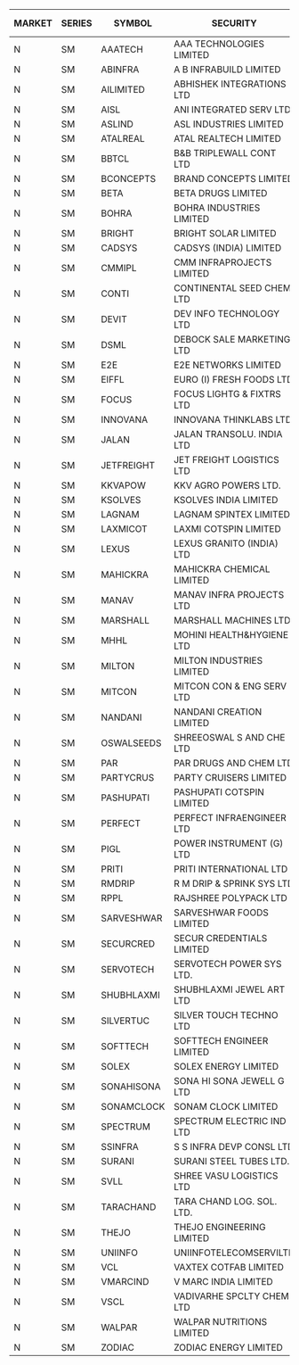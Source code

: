 


| MARKET | SERIES | SYMBOL | SECURITY | PREV CL PR | OPEN PRICE | HIGH PRICE | LOW PRICE | CLOSE PRICE | NET TRDVAL | NET TRDQTY | CORP IND | HI 52 WK | LO 52 WK |
| ----- | ----- | ----- | ----- | ----- | ----- | ----- | ----- | ----- | ----- | ----- | ----- | ----- | ----- |
| N | SM | AAATECH | AAA TECHNOLOGIES LIMITED | 50.00 | 51.00 | 51.00 | 51.00 | 51.00 | 153000.00 | 3000 |  | 72.45 | 42.00 |
| N | SM | ABINFRA | A B INFRABUILD LIMITED | 7.45 | 7.45 | 7.45 | 7.45 | 7.45 | 29800.00 | 4000 |  | 11.15 | 5.00 |
| N | SM | AILIMITED | ABHISHEK INTEGRATIONS LTD | 25.00 | 26.25 | 26.25 | 26.25 | 26.25 | 78750.00 | 3000 |  | 38.60 | 19.00 |
| N | SM | AISL | ANI INTEGRATED SERV LTD. | 44.95 | 42.25 | 46.45 | 42.25 | 45.70 | 1092900.00 | 24000 |  | 55.40 | 18.00 |
| N | SM | ASLIND | ASL INDUSTRIES LIMITED | 21.80 | 22.00 | 22.00 | 22.00 | 22.00 | 88000.00 | 4000 |  | 22.10 | 4.75 |
| N | SM | ATALREAL | ATAL REALTECH LIMITED | 75.90 | 79.65 | 79.65 | 74.00 | 79.35 | 8234640.00 | 107200 |  | 79.65 | 30.95 |
| N | SM | BBTCL | B&B TRIPLEWALL CONT LTD | 80.00 | 78.15 | 78.15 | 78.10 | 78.10 | 468750.00 | 6000 |  | 83.95 | 27.20 |
| N | SM | BCONCEPTS | BRAND CONCEPTS LIMITED | 29.00 | 30.45 | 30.45 | 30.45 | 30.45 | 365400.00 | 12000 |  | 32.65 | 14.05 |
| N | SM | BETA | BETA DRUGS LIMITED | 382.00 | 375.00 | 375.00 | 375.00 | 375.00 | 300000.00 | 800 |  | 404.80 | 75.20 |
| N | SM | BOHRA | BOHRA INDUSTRIES LIMITED | 4.00 | 3.80 | 4.20 | 3.80 | 3.85 | 107700.00 | 26000 |  | 7.25 | .95 |
| N | SM | BRIGHT | BRIGHT SOLAR LIMITED | 5.25 | 5.25 | 5.50 | 5.00 | 5.05 | 3042750.00 | 585000 |  | 15.55 | 5.00 |
| N | SM | CADSYS | CADSYS (INDIA) LIMITED | 26.05 | 25.05 | 25.05 | 24.75 | 24.75 | 149600.00 | 6000 |  | 36.90 | 18.10 |
| N | SM | CMMIPL | CMM INFRAPROJECTS LIMITED | 18.80 | 17.90 | 17.90 | 17.90 | 17.90 | 53700.00 | 3000 |  | 21.05 | 2.25 |
| N | SM | CONTI | CONTINENTAL SEED CHEM LTD | 6.00 | 5.70 | 5.70 | 5.70 | 5.70 | 56994.30 | 9999 |  | 14.60 | 5.20 |
| N | SM | DEVIT | DEV INFO TECHNOLOGY LTD | 105.00 | 109.00 | 109.00 | 109.00 | 109.00 | 163500.00 | 1500 |  | 139.55 | 85.00 |
| N | SM | DSML | DEBOCK SALE MARKETING LTD | 15.00 | 15.70 | 15.75 | 15.70 | 15.75 | 1413600.00 | 90000 |  | 21.95 | 4.45 |
| N | SM | E2E | E2E NETWORKS LIMITED | 47.45 | 49.00 | 49.80 | 49.00 | 49.80 | 396700.00 | 8000 |  | 61.30 | 20.85 |
| N | SM | EIFFL | EURO (I) FRESH FOODS LTD | 81.00 | 81.00 | 81.00 | 81.00 | 81.00 | 259200.00 | 3200 |  | 129.40 | 64.80 |
| N | SM | FOCUS | FOCUS LIGHTG & FIXTRS LTD | 43.20 | 43.90 | 45.35 | 42.65 | 42.65 | 524700.00 | 12000 |  | 54.10 | 18.05 |
| N | SM | INNOVANA | INNOVANA THINKLABS LTD. | 198.50 | 199.80 | 199.85 | 189.65 | 199.60 | 1182250.00 | 6000 |  | 210.95 | 70.25 |
| N | SM | JALAN | JALAN TRANSOLU. INDIA LTD | 5.70 | 5.90 | 5.95 | 5.70 | 5.70 | 52650.00 | 9000 |  | 5.95 | 2.75 |
| N | SM | JETFREIGHT | JET FREIGHT LOGISTICS LTD | 29.85 | 31.30 | 31.30 | 31.25 | 31.25 | 250200.00 | 8000 |  | 31.30 | 12.60 |
| N | SM | KKVAPOW | KKV AGRO POWERS LTD. | 566.55 | 594.85 | 594.85 | 594.85 | 594.85 | 148712.50 | 250 |  | 594.85 | 335.00 |
| N | SM | KSOLVES | KSOLVES INDIA LIMITED | 651.20 | 683.75 | 683.75 | 659.00 | 683.40 | 76790180.00 | 112400 |  | 1718.20 | 102.05 |
| N | SM | LAGNAM | LAGNAM SPINTEX LIMITED | 46.90 | 47.70 | 47.95 | 44.65 | 45.55 | 6703050.00 | 144000 |  | 47.95 | 6.60 |
| N | SM | LAXMICOT | LAXMI COTSPIN LIMITED | 34.85 | 36.55 | 36.55 | 33.15 | 33.70 | 11760600.00 | 336000 |  | 36.55 | 7.50 |
| N | SM | LEXUS | LEXUS GRANITO (INDIA) LTD | 10.65 | 11.15 | 11.15 | 11.15 | 11.15 | 33450.00 | 3000 |  | 22.50 | 7.20 |
| N | SM | MAHICKRA | MAHICKRA CHEMICAL LIMITED | 83.15 | 85.70 | 85.75 | 85.70 | 85.75 | 385725.00 | 4500 |  | 95.00 | 70.05 |
| N | SM | MANAV | MANAV INFRA PROJECTS LTD | 8.00 | 7.70 | 8.30 | 7.70 | 8.30 | 64000.00 | 8000 |  | 8.45 | 4.20 |
| N | SM | MARSHALL | MARSHALL MACHINES LTD | 29.30 | 29.35 | 30.75 | 29.35 | 30.75 | 641250.00 | 21000 |  | 32.45 | 5.50 |
| N | SM | MHHL | MOHINI HEALTH&HYGIENE LTD | 27.40 | 27.00 | 27.80 | 26.80 | 27.00 | 406200.00 | 15000 |  | 39.50 | 14.40 |
| N | SM | MILTON | MILTON INDUSTRIES LIMITED | 20.20 | 18.50 | 18.50 | 18.50 | 18.50 | 81400.00 | 4400 |  | 27.05 | 9.45 |
| N | SM | MITCON | MITCON CON & ENG SERV LTD | 45.60 | 45.00 | 47.85 | 45.00 | 47.00 | 5780800.00 | 128000 |  | 47.90 | 33.10 |
| N | SM | NANDANI | NANDANI CREATION LIMITED | 36.85 | 37.05 | 38.65 | 36.50 | 38.65 | 3954000.00 | 105000 |  | 41.50 | 7.65 |
| N | SM | OSWALSEEDS | SHREEOSWAL S AND CHE LTD | 41.80 | 39.75 | 43.85 | 39.75 | 43.85 | 334400.00 | 8000 |  | 50.45 | 28.00 |
| N | SM | PAR | PAR DRUGS AND CHEM LTD | 118.20 | 114.00 | 118.00 | 114.00 | 117.00 | 1869100.00 | 16000 |  | 139.05 | 44.25 |
| N | SM | PARTYCRUS | PARTY CRUISERS LIMITED | 18.00 | 17.50 | 17.95 | 17.15 | 17.15 | 348500.00 | 20000 |  | 39.90 | 16.55 |
| N | SM | PASHUPATI | PASHUPATI COTSPIN LIMITED | 79.00 | 76.00 | 77.45 | 75.50 | 75.65 | 4045200.00 | 52800 |  | 99.00 | 49.80 |
| N | SM | PERFECT | PERFECT INFRAENGINEER LTD | 9.05 | 9.50 | 9.50 | 9.50 | 9.50 | 57000.00 | 6000 |  | 12.55 | 8.25 |
| N | SM | PIGL | POWER INSTRUMENT (G) LTD | 63.40 | 66.55 | 66.55 | 66.55 | 66.55 | 133100.00 | 2000 |  | 86.65 | 9.90 |
| N | SM | PRITI | PRITI INTERNATIONAL LTD | 156.20 | 171.50 | 171.80 | 171.50 | 171.80 | 549280.00 | 3200 |  | 171.80 | 66.80 |
| N | SM | RMDRIP | R M DRIP & SPRINK SYS LTD | 20.95 | 19.95 | 21.45 | 19.95 | 21.45 | 125600.00 | 6000 |  | 59.00 | 15.50 |
| N | SM | RPPL | RAJSHREE POLYPACK LTD | 150.50 | 150.20 | 152.00 | 148.50 | 148.50 | 1202900.00 | 8000 |  | 171.15 | 69.10 |
| N | SM | SARVESHWAR | SARVESHWAR FOODS LIMITED | 20.00 | 20.00 | 21.00 | 20.00 | 21.00 | 132800.00 | 6400 |  | 37.85 | 9.60 |
| N | SM | SECURCRED | SECUR CREDENTIALS LIMITED | 33.45 | 35.00 | 35.00 | 32.00 | 32.35 | 117630.00 | 3600 |  | 35.00 | 12.00 |
| N | SM | SERVOTECH | SERVOTECH POWER SYS LTD. | 20.25 | 20.05 | 21.25 | 20.00 | 21.25 | 1172200.00 | 56000 |  | 23.80 | 15.50 |
| N | SM | SHUBHLAXMI | SHUBHLAXMI JEWEL ART LTD | 12.70 | 12.70 | 12.70 | 12.70 | 12.70 | 25400.00 | 2000 |  | 29.90 | 11.95 |
| N | SM | SILVERTUC | SILVER TOUCH TECHNO LTD | 115.00 | 119.50 | 125.00 | 119.50 | 123.00 | 975500.00 | 8000 |  | 125.00 | 72.00 |
| N | SM | SOFTTECH | SOFTTECH ENGINEER LIMITED | 109.00 | 109.00 | 109.00 | 109.00 | 109.00 | 174400.00 | 1600 |  | 133.40 | 38.95 |
| N | SM | SOLEX | SOLEX ENERGY LIMITED | 50.55 | 53.00 | 53.05 | 53.00 | 53.05 | 318200.00 | 6000 |  | 68.45 | 20.15 |
| N | SM | SONAHISONA | SONA HI SONA JEWELL G LTD | 11.20 | 11.50 | 11.50 | 11.50 | 11.50 | 115000.00 | 10000 |  | 13.00 | 9.20 |
| N | SM | SONAMCLOCK | SONAM CLOCK LIMITED | 60.90 | 61.00 | 61.00 | 55.95 | 60.00 | 530850.00 | 9000 |  | 66.00 | 39.00 |
| N | SM | SPECTRUM | SPECTRUM ELECTRIC IND LTD | 48.50 | 48.50 | 48.50 | 48.50 | 48.50 | 97000.00 | 2000 |  | 69.00 | 45.60 |
| N | SM | SSINFRA | S S INFRA DEVP CONSL LTD | 9.45 | 9.45 | 9.45 | 9.45 | 9.45 | 28350.00 | 3000 |  | 10.20 | 5.65 |
| N | SM | SURANI | SURANI STEEL TUBES LTD. | 25.20 | 26.45 | 26.45 | 26.45 | 26.45 | 158700.00 | 6000 |  | 30.60 | 17.35 |
| N | SM | SVLL | SHREE VASU LOGISTICS LTD | 97.00 | 97.00 | 97.00 | 96.00 | 96.00 | 193000.00 | 2000 |  | 104.00 | 76.00 |
| N | SM | TARACHAND | TARA CHAND LOG. SOL. LTD. | 39.00 | 40.00 | 40.00 | 38.15 | 38.15 | 156300.00 | 4000 |  | 52.35 | 26.00 |
| N | SM | THEJO | THEJO ENGINEERING LIMITED | 2500.00 | 2500.00 | 2500.00 | 2450.00 | 2450.00 | 495000.00 | 200 |  | 2999.95 | 490.00 |
| N | SM | UNIINFO | UNIINFOTELECOMSERVILTD | 23.50 | 24.65 | 24.65 | 24.65 | 24.65 | 147900.00 | 6000 |  | 27.45 | 7.85 |
| N | SM | VCL | VAXTEX COTFAB LIMITED | 46.25 | 46.50 | 47.50 | 45.60 | 46.55 | 698850.00 | 15000 |  | 51.00 | 17.00 |
| N | SM | VMARCIND | V MARC INDIA LIMITED | 30.20 | 32.10 | 34.45 | 32.10 | 34.40 | 700350.00 | 21000 |  | 45.00 | 25.35 |
| N | SM | VSCL | VADIVARHE SPCLTY CHEM LTD | 18.70 | 19.60 | 19.60 | 19.60 | 19.60 | 58800.00 | 3000 |  | 19.60 | 7.00 |
| N | SM | WALPAR | WALPAR NUTRITIONS LIMITED | 32.60 | 32.50 | 39.10 | 32.50 | 39.10 | 5650800.00 | 152000 |  | 39.10 | 32.50 |
| N | SM | ZODIAC | ZODIAC ENERGY LIMITED | 18.10 | 18.00 | 18.70 | 18.00 | 18.70 | 146800.00 | 8000 |  | 23.75 | 11.50 |



